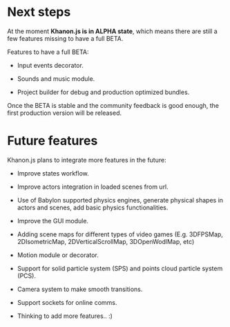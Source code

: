 # Next steps

At the moment **Khanon.js is in ALPHA state**, which means there are still a few features missing to have a full BETA.

Features to have a full BETA:

- Input events decorator.

- Sounds and music module.

- Project builder for debug and production optimized bundles.

Once the BETA is stable and the community feedback is good enough, the first production version will be released.

# Future features

Khanon.js plans to integrate more features in the future:

- Improve states workflow.

- Improve actors integration in loaded scenes from url.

- Use of Babylon supported physics engines, generate physical shapes in actors and scenes, add basic physics functionalities.

- Improve the GUI module.

- Adding scene maps for different types of video games (E.g. 3DFPSMap, 2DIsometricMap, 2DVerticalScrollMap, 3DOpenWodlMap, etc)

- Motion module or decorator.

- Support for solid particle system (SPS) and points cloud particle system (PCS).

- Camera system to make smooth transitions.

- Support sockets for online comms.

- Thinking to add more features.. :)